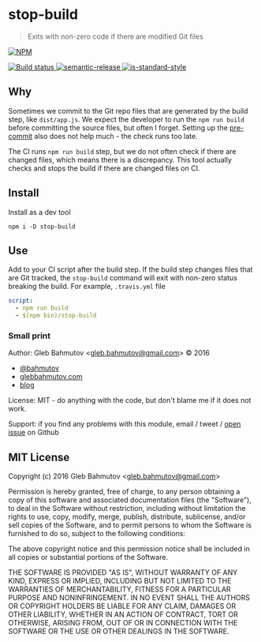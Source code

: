 # stop-build

> Exits with non-zero code if there are modified Git files

[![NPM][npm-icon] ][npm-url]

[![Build status][ci-image] ][ci-url]
[![semantic-release][semantic-image] ][semantic-url]
[![js-standard-style][standard-image]][standard-url]

## Why

Sometimes we commit to the Git repo files that are generated by the build
step, like `dist/app.js`. We expect the developer to run the `npm run build`
before committing the source files, but often I forget. Setting up the
[pre-commit](https://github.com/bahmutov/pre-git#readme) also does not help
much - the check runs too late.

The CI runs `npm run build` step, but we do not often check if there are
changed files, which means there is a discrepancy. This tool actually checks
and stops the build if there are changed files on CI.

## Install

Install as a dev tool

```
npm i -D stop-build
```

## Use

Add to your CI script after the build step. If the build step changes files
that are Git tracked, the `stop-build` command will exit with non-zero status
breaking the build. For example, `.travis.yml` file

```yaml
script:
  - npm run build
  - $(npm bin)/stop-build
```

### Small print

Author: Gleb Bahmutov &lt;gleb.bahmutov@gmail.com&gt; &copy; 2016

* [@bahmutov](https://twitter.com/bahmutov)
* [glebbahmutov.com](http://glebbahmutov.com)
* [blog](http://glebbahmutov.com/blog)

License: MIT - do anything with the code, but don't blame me if it does not work.

Support: if you find any problems with this module, email / tweet /
[open issue](https://github.com/bahmutov/stop-build/issues) on Github

## MIT License

Copyright (c) 2016 Gleb Bahmutov &lt;gleb.bahmutov@gmail.com&gt;

Permission is hereby granted, free of charge, to any person
obtaining a copy of this software and associated documentation
files (the "Software"), to deal in the Software without
restriction, including without limitation the rights to use,
copy, modify, merge, publish, distribute, sublicense, and/or sell
copies of the Software, and to permit persons to whom the
Software is furnished to do so, subject to the following
conditions:

The above copyright notice and this permission notice shall be
included in all copies or substantial portions of the Software.

THE SOFTWARE IS PROVIDED "AS IS", WITHOUT WARRANTY OF ANY KIND,
EXPRESS OR IMPLIED, INCLUDING BUT NOT LIMITED TO THE WARRANTIES
OF MERCHANTABILITY, FITNESS FOR A PARTICULAR PURPOSE AND
NONINFRINGEMENT. IN NO EVENT SHALL THE AUTHORS OR COPYRIGHT
HOLDERS BE LIABLE FOR ANY CLAIM, DAMAGES OR OTHER LIABILITY,
WHETHER IN AN ACTION OF CONTRACT, TORT OR OTHERWISE, ARISING
FROM, OUT OF OR IN CONNECTION WITH THE SOFTWARE OR THE USE OR
OTHER DEALINGS IN THE SOFTWARE.

[npm-icon]: https://nodei.co/npm/stop-build.svg?downloads=true
[npm-url]: https://npmjs.org/package/stop-build
[ci-image]: https://travis-ci.org/bahmutov/stop-build.svg?branch=master
[ci-url]: https://travis-ci.org/bahmutov/stop-build
[semantic-image]: https://img.shields.io/badge/%20%20%F0%9F%93%A6%F0%9F%9A%80-semantic--release-e10079.svg
[semantic-url]: https://github.com/semantic-release/semantic-release
[standard-image]: https://img.shields.io/badge/code%20style-standard-brightgreen.svg
[standard-url]: http://standardjs.com/
